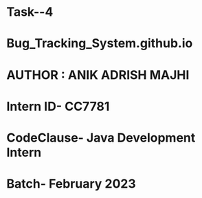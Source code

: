 # Task--4
# Bug_Tracking_System.github.io
# AUTHOR : ANIK ADRISH MAJHI
# Intern ID- CC7781
# CodeClause- Java Development Intern
# Batch- February 2023
